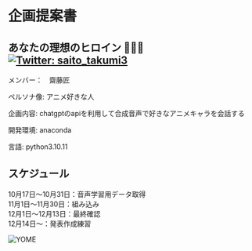 ﻿# 企画提案書

## あなたの理想のヒロイン 💩🤢🤮　[![Twitter: saito_takumi3](https://img.shields.io/twitter/follow/saito_takumi3?style=social)](https://twitter.com/saito_takumi3) 

メンバー：　齋藤匠

ペルソナ像:
アニメ好きな人

企画内容:
chatgptのapiを利用して合成音声で好きなアニメキャラを会話する

開発環境:
anaconda

言語:
python3.10.11

## スケジュール

10月17日～10月31日：音声学習用データ取得 <br>
11月1日～11月30日：組み込み <br>
12月1日～12月13日：最終確認 <br>
12月14日～：発表作成練習 <br>



![YOME](https://lovelive-petitsoku.com/wp-content/uploads/2022/07/1659007700909.gif)
